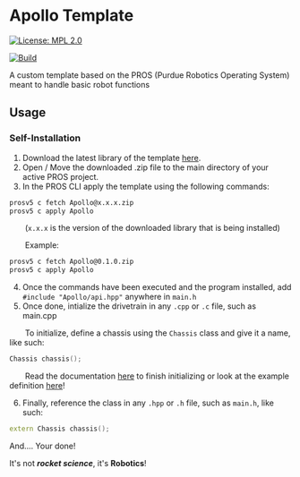 # Apollo Template

[![License: MPL 2.0](https://img.shields.io/badge/License-MPL%202.0-brightgreen.svg)](https://opensource.org/licenses/MPL-2.0)

[![Build](https://github.com/Apollo-Robotics/Apollo-Template-PROS/actions/workflows/main.yml/badge.svg)](https://github.com/Apollo-Robotics/Apollo-Template-PROS/blob/main/.github/workflows/main.yml)

A custom template based on the PROS (Purdue Robotics Operating System) meant to handle basic robot functions

## Usage

### Self-Installation

1. Download the latest library of the template [here](https://github.com/Apollo-Robotics/Apollo-Template-PROS/releases).
2. Open / Move the downloaded .zip file to the main directory of your active PROS project.
3. In the PROS CLI apply the template using the following commands:

```bash
prosv5 c fetch Apollo@x.x.x.zip
prosv5 c apply Apollo
```

&emsp;&emsp;(`x.x.x` is the version of the downloaded library that is being installed)

&emsp;&emsp;Example:

```bash
prosv5 c fetch Apollo@0.1.0.zip
prosv5 c apply Apollo
```

4. Once the commands have been executed and the program installed, add `#include "Apollo/api.hpp"` anywhere in `main.h`
5. Once done, intialize the drivetrain in any `.cpp` or `.c` file, such as main.cpp

&emsp;&emsp;To initialize, define a chassis using the `Chassis` class and give it a name, like such:

```c++
Chassis chassis();
```

&emsp;&emsp;Read the documentation [here](https://github.com/Apollo-Robotics/Apollo-Template-PROS/wiki) to finish initializing or look at the example definition [here](https://github.com/Apollo-Robotics/Apollo-Template-PROS/blob/main/src/main.cpp)!

6. Finally, reference the class in any `.hpp` or `.h` file, such as `main.h`, like such:

```c++
extern Chassis chassis();
```

And.... Your done!

It's not **_rocket science_**, it's **Robotics**!

<!--### Pre-Done Installation-->
